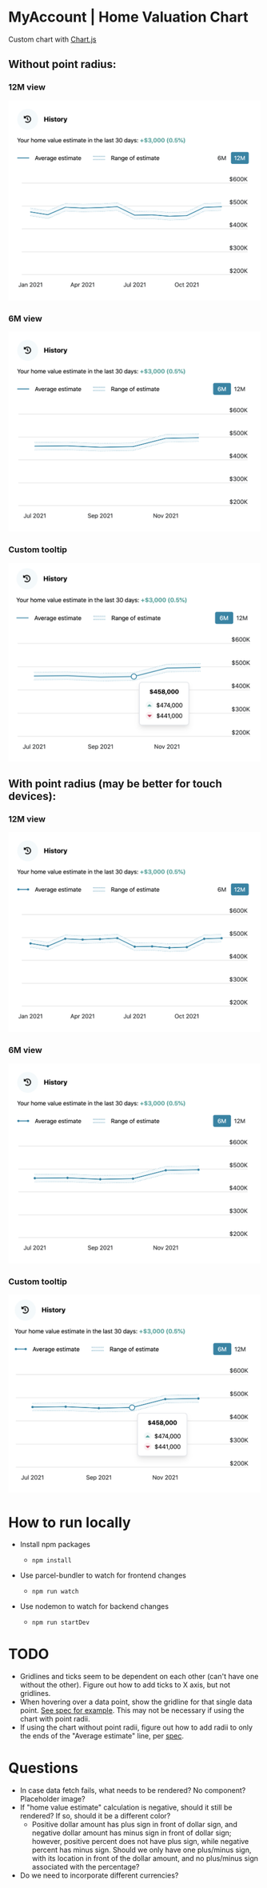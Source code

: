 # MyAccount | Home Valuation Chart

Custom chart with [Chart.js](https://www.chartjs.org/)

## Without point radius:

### 12M view

![No point radius 12M](readme-images/no-point-radius-12m.png)

### 6M view

![No point radius 6M](readme-images/no-point-radius-6m.png)

### Custom tooltip

![No point radius hover](readme-images/no-point-radius-hover.png)

## With point radius (may be better for touch devices):

### 12M view

![Point radius 12m](readme-images/point-radius-12m.png)

### 6M view

![Point radius 6m](readme-images/point-radius-6m.png)

### Custom tooltip

![Point radius hover](readme-images/point-radius-hover.png)

# How to run locally

- Install npm packages

  - `npm install`

- Use parcel-bundler to watch for frontend changes

  - `npm run watch`

- Use nodemon to watch for backend changes
  - `npm run startDev`

# TODO

- Gridlines and ticks seem to be dependent on each other (can't have one without the other). Figure out how to add ticks to X axis, but not gridlines.
- When hovering over a data point, show the gridline for that single data point. [See spec for example](https://guaranteedrate.invisionapp.com/console/share/H8294RL6R3/516032380). This may not be necessary if using the chart with point radii.
- If using the chart without point radii, figure out how to add radii to only the ends of the "Average estimate" line, per [spec](https://guaranteedrate.invisionapp.com/console/share/H8294RL6R3/516032380).

# Questions

- In case data fetch fails, what needs to be rendered? No component? Placeholder image?
- If "home value estimate" calculation is negative, should it still be rendered? If so, should it be a different color?
  - Positive dollar amount has plus sign in front of dollar sign, and negative dollar amount has minus sign in front of dollar sign; however, positive percent does not have plus sign, while negative percent has minus sign. Should we only have one plus/minus sign, with its location in front of the dollar amount, and no plus/minus sign associated with the percentage?
- Do we need to incorporate different currencies?
